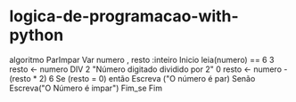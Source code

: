 # logica-de-programacao-with-python
 
 algoritmo ParImpar
      Var numero , resto :inteiro
Inicio
    leia(numero) == 6
  3  resto <- numero DIV 2 "Número digitado dividido por 2"
  0  resto <- numero  - (resto * 2) 6 
    Se (resto = 0) então
        Escreva ("O número é par)
      Senão
        Escreva("O Número é impar")
      Fim_se
Fim
